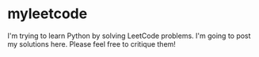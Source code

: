 # myleetcode

I'm trying to learn Python by solving LeetCode problems.
I'm going to post my solutions here.
Please feel free to critique them!
